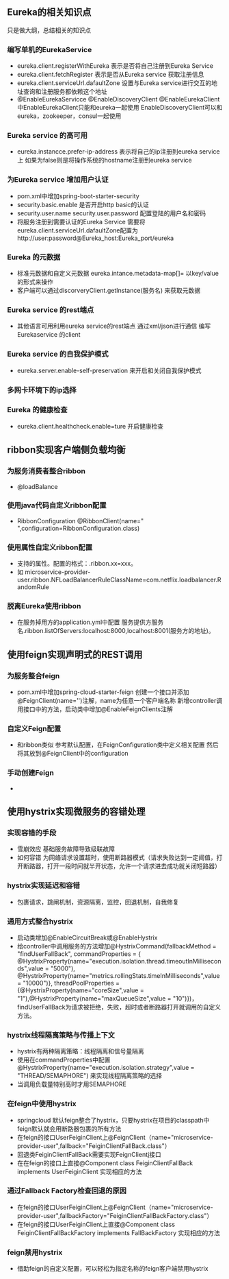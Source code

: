 
## Eureka的相关知识点
 只是做大纲，总结相关的知识点
### 编写单机的EurekaService
- eureka.client.registerWithEureka 表示是否将自己注册到Eureka Service
- eureka.client.fetchRegister  表示是否从Eureka service 获取注册信息 
- eureka.client.serviceUrl.dafaultZone 设置与Eureka service进行交互的地址查询和注册服务都依赖这个地址
- @EnableEurekaServicce @EnableDiscoveryClient @EnableEurekaClient   中EnableEurekaClient只能和eureka一起使用  EnableDiscoveryClient可以和eureka，zookeeper，consul一起使用
###  Eureka service 的高可用
- eureka.instancce.prefer-ip-address 表示将自己的ip注册到eureka service上 如果为false则是将操作系统的hostname注册到eureka service
### 为Eureka service 增加用户认证
- pom.xml中增加spring-boot-starter-security 
- security.basic.enable 是否开启http basic的认证
- security.user.name security.user.password 配置登陆的用户名和密码
- 将服务注册到需要认证的Eureka Service 需要将eureka.client.serviceUrl.dafaultZone配置为http://user:password@Eureka_host:Eureka_port/eureka
### Eureka 的元数据
- 标准元数据和自定义元数据  eureka.intance.metadata-map[]=   以key/value的形式来操作
- 客户端可以通过discorveryClient.getInstance(服务名) 来获取元数据
### Eureka service 的rest端点
- 其他语言可用利用eureka service的rest端点 通过xml/json进行通信 编写 Eurekaservice 的client
### Eureka service 的自我保护模式
- eureka.server.enable-self-preservation 来开启和关闭自我保护模式 
### 多网卡环境下的ip选择
### Eureka 的健康检查
- eureka.client.healthcheck.enable=ture  开启健康检查

## ribbon实现客户端侧负载均衡
### 为服务消费者整合ribbon
- @loadBalance 
### 使用java代码自定义ribbon配置
- RibbonConfiguration @RibbonClient(name="  ",configuration=RibbonConfiguration.class)
### 使用属性自定义ribbon配置
- 支持的属性。配置的格式：<clientName>.ribbon.xx=xxx。
- 如 microservice-provider-user.ribbon.NFLoadBalancerRuleClassName=com.netflix.loadbalancer.RandomRule
 
### 脱离Eureka使用ribbon
- 在服务掉用方的application.yml中配置  服务提供方服务名.ribbon.listOfServers:localhost:8000,localhost:8001(服务方的地址)。
 
## 使用feign实现声明式的REST调用

### 为服务整合feign
- pom.xml中增加spring-cloud-starter-feign   创建一个接口并添加@FeignClient(name='')注解，name为任意一个客户端名称  新增controller调用接口中的方法，启动类中增加@EnableFeignClients注解
### 自定义Feign配置
- 和ribbon类似 参考默认配置，在FeignConfiguration类中定义相关配置 然后将其放到@FeignClient中的configuration
### 手动创建Feign
- 
## 使用hystrix实现微服务的容错处理

### 实现容错的手段
- 雪崩效应  基础服务故障导致级联故障
- 如何容错   为网络请求设置超时，使用断路器模式（请求失败达到一定阈值，打开断路器，打开一段时间就半开状态，允许一个请求进去成功就关闭短路器）
### hystrix实现延迟和容错
- 包裹请求，跳闸机制，资源隔离，监控，回退机制，自我修复
### 通用方式整合hystrix
- 启动类增加@EnableCircuitBreak或@EnableHystrix
- 给controller中调用服务的方法增加@HystrixCommand(fallbackMethod = "findUserFallBack",
commandProperties = { @HystrixProperty(name="execution.isolation.thread.timeoutInMilliseconds",value = "5000"),   @HystrixProperty(name="metrics.rollingStats.timeInMilliseconds",value = "10000")},
 threadPoolProperties = {@HystrixProperty(name="coreSize",value = "1"),@HystrixProperty(name="maxQueueSize",value = "10")})，findUserFallBack为请求被拒绝，失败，超时或者断路器打开就调用的自定义方法。
 ### hystrix线程隔离策略与传播上下文
 - hystrix有两种隔离策略：线程隔离和信号量隔离
 - 使用在commandProperties中配置@HystrixProperty(name="execution.isolation.strategy",value = "THREAD/SEMAPHORE") 来实现线程隔离策略的选择
 - 当调用负载量特别高时才用SEMAPHORE
 ### 在feign中使用hystrix
 - springcloud 默认feign整合了hystrix，只要hystrix在项目的classpath中feign默认就会用断路器包裹的所有方法
 -  在feign的接口UserFeiginClient上@FeignClient（name="microservice-provider-user",fallback="FeiginClientFallBack.class"）
 - 回退类FeiginClientFallBack需要实现FeignClientj接口
 - 在在feign的接口上直接@Component   class FeiginClientFallBack implements UserFeiginClient 实现相应的方法
 ### 通过Fallback Factory检查回退的原因
 -  在feign的接口UserFeiginClient上@FeignClient（name="microservice-provider-user",fallbackFactory="FeiginClientFallBackFactory.class"）
 -  在feign的接口UserFeiginClient上直接@Component   class FeiginClientFallBackFactory implements FallBackFactory<UserFeiginClient> 实现相应的方法
 
### feign禁用hystrix
- 借助feign的自定义配置，可以轻松为指定名称的feign客户端禁用hystrix 




